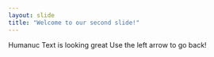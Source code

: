 ```yaml
---
layout: slide
title: "Welcome to our second slide!"
---
```

Humanuc Text is looking great
Use the left arrow to go back!
